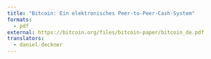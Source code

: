 ```yaml
---
title: "Bitcoin: Ein elektronisches Peer-to-Peer-Cash-System"
formats:
  - pdf
external: https://bitcoin.org/files/bitcoin-paper/bitcoin_de.pdf
translators:
  - daniel-deckner
---
```

